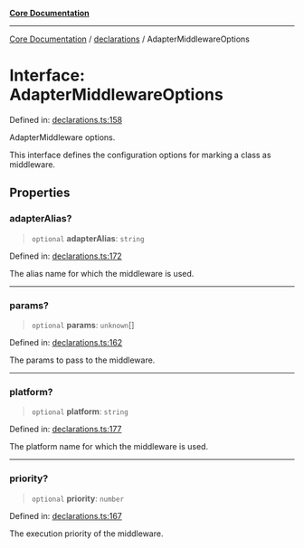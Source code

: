[**Core Documentation**](../../README.md)

***

[Core Documentation](../../README.md) / [declarations](../README.md) / AdapterMiddlewareOptions

# Interface: AdapterMiddlewareOptions

Defined in: [declarations.ts:158](https://github.com/stonemjs/core/blob/b1f29857c7f1e529739f22d486494bed3b22d2c6/src/declarations.ts#L158)

AdapterMiddleware options.

This interface defines the configuration options for marking a class as middleware.

## Properties

### adapterAlias?

> `optional` **adapterAlias**: `string`

Defined in: [declarations.ts:172](https://github.com/stonemjs/core/blob/b1f29857c7f1e529739f22d486494bed3b22d2c6/src/declarations.ts#L172)

The alias name for which the middleware is used.

***

### params?

> `optional` **params**: `unknown`[]

Defined in: [declarations.ts:162](https://github.com/stonemjs/core/blob/b1f29857c7f1e529739f22d486494bed3b22d2c6/src/declarations.ts#L162)

The params to pass to the middleware.

***

### platform?

> `optional` **platform**: `string`

Defined in: [declarations.ts:177](https://github.com/stonemjs/core/blob/b1f29857c7f1e529739f22d486494bed3b22d2c6/src/declarations.ts#L177)

The platform name for which the middleware is used.

***

### priority?

> `optional` **priority**: `number`

Defined in: [declarations.ts:167](https://github.com/stonemjs/core/blob/b1f29857c7f1e529739f22d486494bed3b22d2c6/src/declarations.ts#L167)

The execution priority of the middleware.
